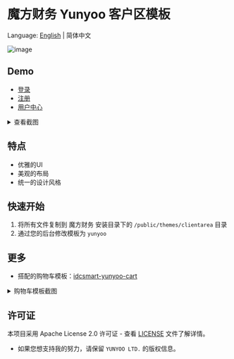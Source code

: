 # 魔方财务 Yunyoo 客户区模板

Language: [English](README.md) | 简体中文

![image](https://github.com/user-attachments/assets/dc7355a8-2ef7-4683-9fb6-ee6168149118)

## Demo

- [登录](https://yunyoo.cc/login)
- [注册](https://yunyoo.cc/register)
- [用户中心](https://yunyoo.cc/clientarea)

<details>
<summary>查看截图</summary>

![1](https://github.com/user-attachments/assets/9c1c8769-dcee-4fcc-a003-e1f1e8a001d0)
![2](https://github.com/user-attachments/assets/2d812d91-0d79-4c05-a883-293bf7ee43ee)
![3](https://github.com/user-attachments/assets/0f09dc13-5061-4b72-b1b8-2e874650fa39)
</details>

## 特点

- 优雅的UI
- 美观的布局
- 统一的设计风格


## 快速开始

1. 将所有文件复制到 魔方财务 安装目录下的 `/public/themes/clientarea` 目录
2. 通过您的后台修改模板为 `yunyoo`

## 更多

- 搭配的购物车模板：[idcsmart-yunyoo-cart](https://github.com/yunyoo-opensource/idcsmart-yunyoo-cart)
<details>
<summary>购物车模板截图</summary>

![image](https://github.com/user-attachments/assets/5253a5c6-2a63-4f08-9d0b-e6f6929a9fb5)
</details>

## 许可证

本项目采用 Apache License 2.0 许可证 - 查看 [LICENSE](LICENSE) 文件了解详情。 
- 如果您想支持我的努力，请保留 `YUNYOO LTD.` 的版权信息。